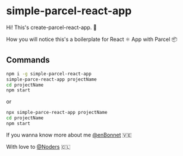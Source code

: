 # simple-parcel-react-app

Hi! This's create-parcel-react-app. 🙌

How you will notice this's a boilerplate for React ⚛️ App with Parcel 📦

## Commands

```bash
npm i -g simple-parcel-react-app
simple-parce-react-app projectName
cd projectName
npm start
```

or

```bash
npx simple-parce-react-app projectName
cd projectName
npm start
```

If you wanna know more about me [@enBonnet](https://enbonnet.me) 🇻🇪

With love to [@Noders](https://github.com/noders) 🇨🇱
